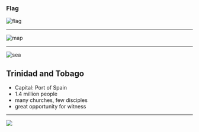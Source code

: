### Flag

![flag](https://upload.wikimedia.org/wikipedia/commons/6/64/Flag_of_Trinidad_and_Tobago.svg)

---

![map](https://upload.wikimedia.org/wikipedia/commons/e/ed/Trinidad_and_Tobago_%28orthographic_projection%29.svg)

---

![sea](https://res.cloudinary.com/kiekies/image/upload/v1726553413/prayer/sf3dv9nltv92jzntwagf.jpg)

## Trinidad and Tobago

- Capital: Port of Spain
- 1.4 million people
- many churches, few disciples
- great opportunity for witness

---

![](https://player.vimeo.com/video/45525961)
